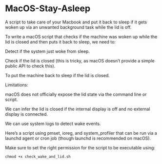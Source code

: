 # MacOS-Stay-Asleep
A script to take care of your Macbook and put it back to sleep if it gets woken up via an unwanted background task while the lid is off.

To write a macOS script that checks if the machine was woken up while the lid is closed and then puts it back to sleep, we need to:

Detect if the system just woke from sleep.

Check if the lid is closed (this is tricky, as macOS doesn’t provide a simple public API to check this).

To put the machine back to sleep if the lid is closed.

Limitations:

macOS does not officially expose the lid state via the command line or script.

We can infer the lid is closed if the internal display is off and no external display is connected.

We can use system logs to detect wake events.

Here’s a script using pmset, ioreg, and system_profiler that can be run via a launchd agent or cron job (though launchd is recommended on macOS).

Make sure to set the right permission for the script to be executable using:

```
chmod +x check_wake_and_lid.sh
```

